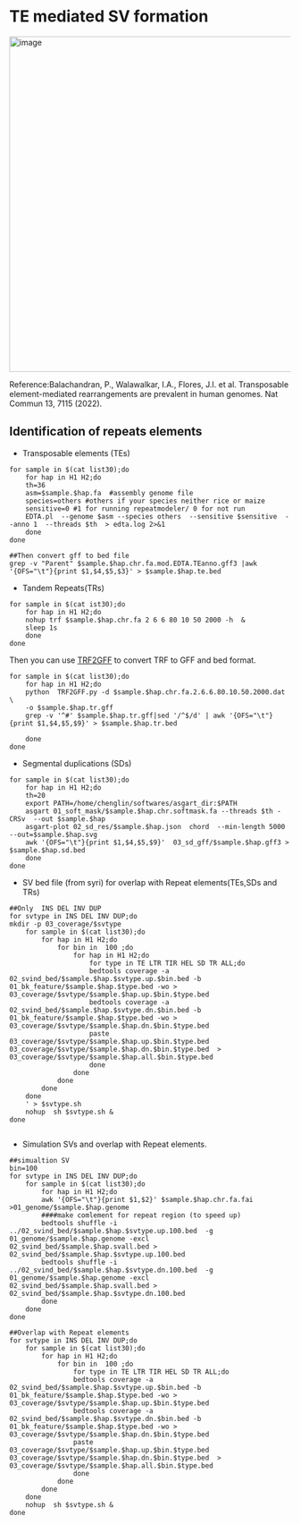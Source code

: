 # TE mediated SV formation
<img width="600" alt="image" src="https://github.com/Chenglin20170390/Haplotype-diversity/assets/33062118/928373ad-bc5d-414f-8595-0200cf8c84b2">

Reference:Balachandran, P., Walawalkar, I.A., Flores, J.I. et al. Transposable element-mediated rearrangements are prevalent in human genomes. Nat Commun 13, 7115 (2022).

## Identification of repeats elements
- Transposable elements (TEs)
```
for sample in $(cat list30);do
    for hap in H1 H2;do
    th=36
    asm=$sample.$hap.fa  #assembly genome file
    species=others #others if your species neither rice or maize
    sensitive=0 #1 for running repeatmodeler/ 0 for not run
    EDTA.pl  --genome $asm --species others  --sensitive $sensitive  --anno 1  --threads $th  > edta.log 2>&1
    done
done

##Then convert gff to bed file
grep -v "Parent" $sample.$hap.chr.fa.mod.EDTA.TEanno.gff3 |awk '{OFS="\t"}{print $1,$4,$5,$3}' > $sample.$hap.te.bed

```
- Tandem Repeats(TRs)
```
for sample in $(cat ist30);do
    for hap in H1 H2;do
    nohup trf $sample.$hap.chr.fa 2 6 6 80 10 50 2000 -h  &
    sleep 1s
    done
done
```
  Then you can use [TRF2GFF](https://github.com/Adamtaranto/TRF2GFF) to convert TRF to GFF and bed format. 
```
for sample in $(cat list30);do
    for hap in H1 H2;do
    python  TRF2GFF.py -d $sample.$hap.chr.fa.2.6.6.80.10.50.2000.dat \
    -o $sample.$hap.tr.gff
    grep -v '^#' $sample.$hap.tr.gff|sed '/^$/d' | awk '{OFS="\t"}{print $1,$4,$5,$9}' > $sample.$hap.tr.bed

    done
done
```

- Segmental duplications (SDs)
```
for sample in $(cat list30);do
    for hap in H1 H2;do
    th=20
    export PATH=/home/chenglin/softwares/asgart_dir:$PATH
    asgart 01_soft_mask/$sample.$hap.chr.softmask.fa --threads $th -CRSv  --out $sample.$hap
    asgart-plot 02_sd_res/$sample.$hap.json  chord  --min-length 5000 --out=$sample.$hap.svg
    awk '{OFS="\t"}{print $1,$4,$5,$9}'  03_sd_gff/$sample.$hap.gff3 > $sample.$hap.sd.bed
    done
done
```
- SV bed file (from syri) for overlap with Repeat elements(TEs,SDs and TRs)
```
##Only  INS DEL INV DUP
for svtype in INS DEL INV DUP;do
mkdir -p 03_coverage/$svtype
    for sample in $(cat list30);do
        for hap in H1 H2;do
            for bin in  100 ;do
                for hap in H1 H2;do
                    for type in TE LTR TIR HEL SD TR ALL;do
                    bedtools coverage -a 02_svind_bed/$sample.$hap.$svtype.up.$bin.bed -b 01_bk_feature/$sample.$hap.$type.bed -wo > 03_coverage/$svtype/$sample.$hap.up.$bin.$type.bed
                    bedtools coverage -a 02_svind_bed/$sample.$hap.$svtype.dn.$bin.bed -b 01_bk_feature/$sample.$hap.$type.bed -wo > 03_coverage/$svtype/$sample.$hap.dn.$bin.$type.bed
                    paste  03_coverage/$svtype/$sample.$hap.up.$bin.$type.bed  03_coverage/$svtype/$sample.$hap.dn.$bin.$type.bed  > 03_coverage/$svtype/$sample.$hap.all.$bin.$type.bed
                    done
                done
            done
        done
    done
    ' > $svtype.sh
    nohup  sh $svtype.sh &
done


```
- Simulation SVs and overlap with Repeat elements. 
```
##simualtion SV
bin=100
for svtype in INS DEL INV DUP;do
    for sample in $(cat list30);do
        for hap in H1 H2;do
        awk '{OFS="\t"}{print $1,$2}' $sample.$hap.chr.fa.fai >01_genome/$sample.$hap.genome
        ####make comlement for repeat region (to speed up)
        bedtools shuffle -i  ../02_svind_bed/$sample.$hap.$svtype.up.100.bed  -g 01_genome/$sample.$hap.genome -excl 02_svind_bed/$sample.$hap.svall.bed > 02_svind_bed/$sample.$hap.$svtype.up.100.bed
        bedtools shuffle -i  ../02_svind_bed/$sample.$hap.$svtype.dn.100.bed  -g 01_genome/$sample.$hap.genome -excl 02_svind_bed/$sample.$hap.svall.bed > 02_svind_bed/$sample.$hap.$svtype.dn.100.bed
        done
    done
done

##Overlap with Repeat elements
for svtype in INS DEL INV DUP;do
    for sample in $(cat list30);do
        for hap in H1 H2;do
            for bin in  100 ;do
                for type in TE LTR TIR HEL SD TR ALL;do
                bedtools coverage -a 02_svind_bed/$sample.$hap.$svtype.up.$bin.bed -b 01_bk_feature/$sample.$hap.$type.bed -wo > 03_coverage/$svtype/$sample.$hap.up.$bin.$type.bed
                bedtools coverage -a 02_svind_bed/$sample.$hap.$svtype.dn.$bin.bed -b 01_bk_feature/$sample.$hap.$type.bed -wo > 03_coverage/$svtype/$sample.$hap.dn.$bin.$type.bed
                paste  03_coverage/$svtype/$sample.$hap.up.$bin.$type.bed  03_coverage/$svtype/$sample.$hap.dn.$bin.$type.bed  > 03_coverage/$svtype/$sample.$hap.all.$bin.$type.bed
                done
            done
        done
    done
    nohup  sh $svtype.sh &
done
```


  
